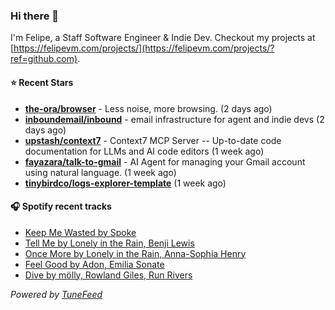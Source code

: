 ### Hi there 👋

I'm Felipe, a Staff Software Engineer & Indie Dev. Checkout my projects at [https://felipevm.com/projects/](https://felipevm.com/projects/?ref=github.com).

#### ⭐ Recent Stars
- **[the-ora/browser](https://github.com/the-ora/browser)** - Less noise, more browsing. (2 days ago)
- **[inboundemail/inbound](https://github.com/inboundemail/inbound)** - email infrastructure for agent and indie devs (2 days ago)
- **[upstash/context7](https://github.com/upstash/context7)** - Context7 MCP Server -- Up-to-date code documentation for LLMs and AI code editors (1 week ago)
- **[fayazara/talk-to-gmail](https://github.com/fayazara/talk-to-gmail)** - AI Agent for managing your Gmail account using natural language. (1 week ago)
- **[tinybirdco/logs-explorer-template](https://github.com/tinybirdco/logs-explorer-template)** (1 week ago)

#### 🎧 Spotify recent tracks
- [Keep Me Wasted by Spoke](https://open.spotify.com/track/6YT0WS2ZwmvwxiVliAQY8V)
- [Tell Me by Lonely in the Rain, Benji Lewis](https://open.spotify.com/track/1yGxOL7yo3qXvD0N6HguLy)
- [Once More by Lonely in the Rain, Anna-Sophia Henry](https://open.spotify.com/track/6sPY9WHY49CA6ixufShUiO)
- [Feel Good by Adon, Emilia Sonate](https://open.spotify.com/track/3a689SHnv5jd5dP2RLvsPU)
- [Dive by mölly, Rowland Giles, Run Rivers](https://open.spotify.com/track/512CNfJskE5nI4uBMtaLa9)

_Powered by [TuneFeed](https://tunefeed.app?ref=github.com)_
